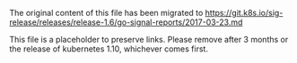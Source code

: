 The original content of this file has been migrated to https://git.k8s.io/sig-release/releases/release-1.6/go-signal-reports/2017-03-23.md

This file is a placeholder to preserve links. Please remove after 3 months or the release of kubernetes 1.10, whichever comes first.
